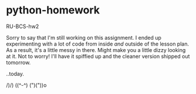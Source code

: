 # python-homework
RU-BCS-hw2

Sorry to say that I'm still working on this assignment.
I ended up experimenting with a lot of code from inside *and* outside of the lesson plan.
As a result, it's a little messy in there. Might make you a little dizzy looking at it.
Not to worry! I'll have it spiffied up and the cleaner version shipped out tomorrow.

..today.


   /)/)
(\(^-^)
(")("))o
